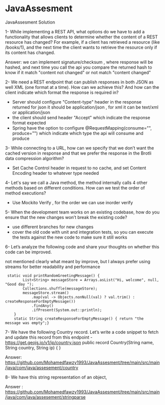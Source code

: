 # JavaAssesment
JavaAssesment Solution

1- While implementing a REST API, what options do we have to add a functionality that allows clients to determine whether the content of a REST resource has changed? For example, if a client has retrieved a resource (like /books/1), and the next time the client wants to retrieve the resource only if its content has changed.

Answer: we can implement signature/checksum , where response will be hashed, and next time you call the api you compare the returned hash to know if it match "content not changed" or not match "content changed"


2- We need a REST endpoint that can publish responses in both JSON as well XML (one format at a time). How can we achieve this? And how can the client indicate which format the response is required in?

- Server should configure "Content-type" header in the response returned for json it should be application/json , for xml it can be text/xml or application/json
- the client should send header "Accept" which indicate the response format expected
- Spring have the option to configure @RequestMapping(consume="", produce="") which indicate which type the api will consume and produce


3- While connecting to a URL, how can we specify that we don’t want the cached version in response and that we prefer the response in the Brotli data compression algorithm?

- Set Cache Control header in request to no cache, and set Content Encoding header to whatever type needed

4- Let's say we call a Java method, the method internally calls 4 other methods based on different conditions. How can we test the order of method executions?

- Use Mockito Verify , for the order we can use inorder verify

5- When the development team works on an existing codebase, how do you ensure that the new changes won’t break the existing code?

 - use different branches for new changes
 - cover the old code with unit and integration tests, so you can execute the tests against the new code to make sure it still works

6- Let’s analyze the following code and share your thoughts on whether this code can be improved.

not mentioned clearly what meant by improve, but I always prefer using streams for better readability and performance

```
 static void printRandomGreetingMessage() {
        List<String> messageStore = Arrays.asList("Hi, welcome", null, "Good day ");
        Collections.shuffle(messageStore);
        messageStore.stream()
            .map(val -> Objects.nonNull(val) ? val.trim() : createResponseForEmptyMessage())
            .findAny()
            .ifPresent(System.out::println);
    }
    static String createResponseForEmptyMessage() { return "the message was empty";}
```
7- We have the following Country record. Let’s write a code snippet to fetch and update this record from this endpoint - https://get.geojs.io/v1/ip/country.json
public record Country(String name, String country, String ip) { }


Answer: https://github.com/Mohamedfawzy1993/JavaAssesment/tree/main/src/main/java/com/java/assesement/country

8- We have this string representation of an object,

Answer : https://github.com/Mohamedfawzy1993/JavaAssesment/tree/main/src/main/java/com/java/assesement/stringparse

